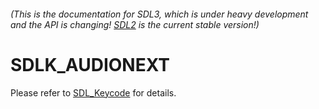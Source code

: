 ###### (This is the documentation for SDL3, which is under heavy development and the API is changing! [SDL2](https://wiki.libsdl.org/SDL2/) is the current stable version!)
# SDLK_AUDIONEXT

Please refer to [SDL_Keycode](SDL_Keycode) for details.

